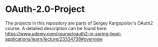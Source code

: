 # OAuth-2.0-Project

The projects in this repository are parts of Sergey Kargopolov's OAuth2 course. 
A detailed description can be found here:
https://www.udemy.com/course/oauth2-in-spring-boot-applications/learn/lecture/23334738#overview
